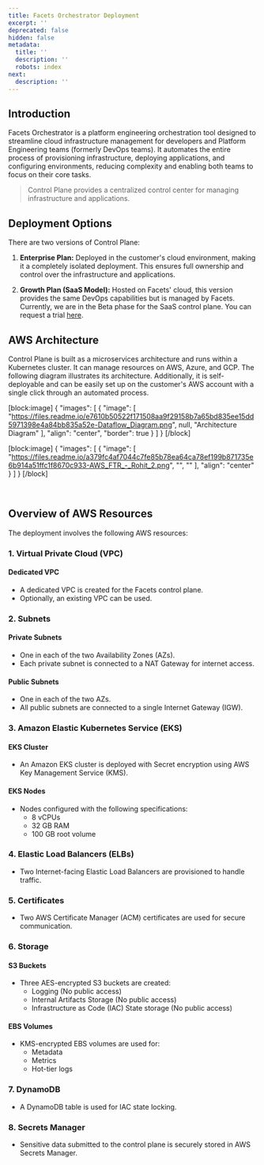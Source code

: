 ```yaml
---
title: Facets Orchestrator Deployment
excerpt: ''
deprecated: false
hidden: false
metadata:
  title: ''
  description: ''
  robots: index
next:
  description: ''
---
```

## Introduction

Facets Orchestrator is a platform engineering orchestration tool designed to streamline cloud infrastructure management for developers and Platform Engineering teams (formerly DevOps teams). It automates the entire process of provisioning infrastructure, deploying applications, and configuring environments, reducing complexity and enabling both teams to focus on their core tasks.

> Control Plane provides a centralized control center for managing infrastructure and applications.

## Deployment Options

There are two versions of Control Plane:

1. **Enterprise Plan:** Deployed in the customer's cloud environment, making it a completely isolated deployment. This ensures full ownership and control over the infrastructure and applications.

2. **Growth Plan (SaaS Model):** Hosted on Facets' cloud, this version provides the same DevOps capabilities but is managed by Facets. Currently, we are in the Beta phase for the SaaS control plane. You can request a trial [here](https://www.facets.cloud/quick-cloud-deployments).

## AWS Architecture

Control Plane is built as a microservices architecture and runs within a Kubernetes cluster. It can manage resources on AWS, Azure, and GCP. The following diagram illustrates its architecture. Additionally, it is self-deployable and can be easily set up on the customer's AWS account with a single click through an automated process.

[block:image]
{
  "images": [
    {
      "image": [
        "https://files.readme.io/e7610b50522f171508aa9f29158b7a65bd835ee15dd5971398e4a84bb835a52e-Dataflow_Diagram.png",
        null,
        "Architecture Diagram"
      ],
      "align": "center",
      "border": true
    }
  ]
}
[/block]


[block:image]
{
  "images": [
    {
      "image": [
        "https://files.readme.io/a379fc4af7044c7fe85b78ea64ca78ef199b871735e6b914a51ffc1f8670c933-AWS_FTR_-_Rohit_2.png",
        "",
        ""
      ],
      "align": "center"
    }
  ]
}
[/block]


<br />

## Overview of AWS Resources

The deployment involves the following AWS resources:

### 1. Virtual Private Cloud (VPC)

#### Dedicated VPC

- A dedicated VPC is created for the Facets control plane.
- Optionally, an existing VPC can be used.

### 2. Subnets

#### Private Subnets

- One in each of the two Availability Zones (AZs).
- Each private subnet is connected to a NAT Gateway for internet access.

#### Public Subnets

- One in each of the two AZs.
- All public subnets are connected to a single Internet Gateway (IGW).

### 3. Amazon Elastic Kubernetes Service (EKS)

#### EKS Cluster

- An Amazon EKS cluster is deployed with Secret encryption using AWS Key Management Service (KMS).

#### EKS Nodes

- Nodes configured with the following specifications:
  - 8 vCPUs
  - 32 GB RAM
  - 100 GB root volume

### 4. Elastic Load Balancers (ELBs)

- Two Internet-facing Elastic Load Balancers are provisioned to handle traffic.

### 5. Certificates

- Two AWS Certificate Manager (ACM) certificates are used for secure communication.

### 6. Storage

#### S3 Buckets

- Three AES-encrypted S3 buckets are created:
  - Logging (No public access)
  - Internal Artifacts Storage (No public access)
  - Infrastructure as Code (IAC) State storage (No public access)

#### EBS Volumes

- KMS-encrypted EBS volumes are used for:
  - Metadata
  - Metrics
  - Hot-tier logs

### 7. DynamoDB

- A DynamoDB table is used for IAC state locking.

### 8. Secrets Manager

- Sensitive data submitted to the control plane is securely stored in AWS Secrets Manager.